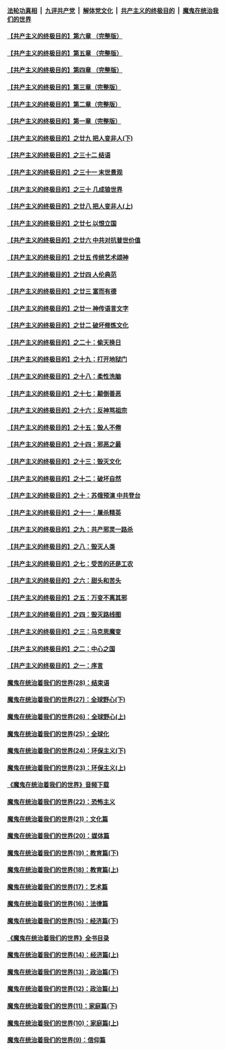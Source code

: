 ####  [法轮功真相](../../../../basic/blob/master/README.md?t=11070526) &nbsp;|&nbsp; [九评共产党](../../../../9ping.md/blob/master/README.md?t=11070526) &nbsp;|&nbsp; [解体党文化](../../../../jtdwh.md/blob/master/README.md?t=11070526)  &nbsp;|&nbsp; [共产主义的终极目的](../../../../gczydzjmd.md/blob/master/README.md?t=11070526) &nbsp;|&nbsp; [魔鬼在统治我们的世界](../../../../mgztzwmdsj.md/blob/master/README.md?t=11070526) 

#### [【共产主义的终极目的】第六章 （完整版）](../pages/nsc422/n11428913.md?t=11070526) 

#### [【共产主义的终极目的】第五章 （完整版）](../pages/nsc422/n11428912.md?t=11070526) 

#### [【共产主义的终极目的】第四章 （完整版）](../pages/nsc422/n11428907.md?t=11070526) 

#### [【共产主义的终极目的】第三章（完整版）](../pages/nsc422/n11428848.md?t=11070526) 

#### [【共产主义的终极目的】第二章（完整版）](../pages/nsc422/n11428831.md?t=11070526) 

#### [【共产主义的终极目的】第一章（完整版）](../pages/nsc422/n11417651.md?t=11070526) 

#### [【共产主义的终极目的】之廿九 把人变非人(下)](../pages/nsc422/n11344140.md?t=11070526) 

#### [【共产主义的终极目的】之三十二 结语](../pages/nsc422/n11360535.md?t=11070526) 

#### [【共产主义的终极目的】之三十一 末世景观](../pages/nsc422/n11351129.md?t=11070526) 

#### [【共产主义的终极目的】之三十 几成狼世界](../pages/nsc422/n11348280.md?t=11070526) 

#### [【共产主义的终极目的】之廿八 把人变非人(上)](../pages/nsc422/n11340492.md?t=11070526) 

#### [【共产主义的终极目的】之廿七 以恨立国](../pages/nsc422/n11336944.md?t=11070526) 

#### [【共产主义的终极目的】之廿六 中共对抗普世价值](../pages/nsc422/n11324785.md?t=11070526) 

#### [【共产主义的终极目的】之廿五 传统艺术颂神](../pages/nsc422/n11296396.md?t=11070526) 

#### [【共产主义的终极目的】之廿四 人伦典范](../pages/nsc422/n11296397.md?t=11070526) 

#### [【共产主义的终极目的】之廿三 富而有德](../pages/nsc422/n11283598.md?t=11070526) 

#### [【共产主义的终极目的】之廿一 神传语言文字](../pages/nsc422/n11263265.md?t=11070526) 

#### [【共产主义的终极目的】之廿二 破坏修炼文化](../pages/nsc422/n11245728.md?t=11070526) 

#### [【共产主义的终极目的】之二十：偷天换日](../pages/nsc422/n11238846.md?t=11070526) 

#### [【共产主义的终极目的】之十九：打开地狱门](../pages/nsc422/n11206376.md?t=11070526) 

#### [【共产主义的终极目的】之十八：柔性洗脑](../pages/nsc422/n11199994.md?t=11070526) 

#### [【共产主义的终极目的】之十七：颠倒善恶](../pages/nsc422/n11179782.md?t=11070526) 

#### [【共产主义的终极目的】之十六：反神骂祖宗](../pages/nsc422/n11166798.md?t=11070526) 

#### [【共产主义的终极目的】之十五：毁人不倦](../pages/nsc422/n11166792.md?t=11070526) 

#### [【共产主义的终极目的】之十四：邪恶之最](../pages/nsc422/n11150249.md?t=11070526) 

#### [【共产主义的终极目的】之十三：毁灭文化](../pages/nsc422/n11135227.md?t=11070526) 

#### [【共产主义的终极目的】之十二：破坏自然](../pages/nsc422/n11135214.md?t=11070526) 

#### [【共产主义的终极目的】之十：苏俄预演 中共登台](../pages/nsc422/n11118424.md?t=11070526) 

#### [【共产主义的终极目的】之十一：屠杀精英](../pages/nsc422/n11118442.md?t=11070526) 

#### [【共产主义的终极目的】之九：共产邪灵一路杀](../pages/nsc422/n11114139.md?t=11070526) 

#### [【共产主义的终极目的】之八：毁灭人类](../pages/nsc422/n11108503.md?t=11070526) 

#### [【共产主义的终极目的】之七：受苦的还是工农](../pages/nsc422/n11101809.md?t=11070526) 

#### [【共产主义的终极目的】之六：甜头和苦头](../pages/nsc422/n11096971.md?t=11070526) 

#### [【共产主义的终极目的】之五：万变不离其邪](../pages/nsc422/n11091285.md?t=11070526) 

#### [【共产主义的终极目的】之四：毁灭路线图](../pages/nsc422/n11086284.md?t=11070526) 

#### [【共产主义的终极目的】之三：马克思魔变](../pages/nsc422/n11061941.md?t=11070526) 

#### [【共产主义的终极目的】之二：中心之国](../pages/nsc422/n11047728.md?t=11070526) 

#### [【共产主义的终极目的】之一：序言](../pages/nsc422/n11086077.md?t=11070526) 

#### [魔鬼在统治着我们的世界(28)：结束语](../pages/nsc422/n10936246.md?t=11070526) 

#### [魔鬼在统治着我们的世界(27)：全球野心(下)](../pages/nsc422/n10928319.md?t=11070526) 

#### [魔鬼在统治着我们的世界(26)：全球野心(上)](../pages/nsc422/n10900318.md?t=11070526) 

#### [魔鬼在统治着我们的世界(25)：全球化](../pages/nsc422/n10788205.md?t=11070526) 

#### [魔鬼在统治着我们的世界(24)：环保主义(下)](../pages/nsc422/n10695307.md?t=11070526) 

#### [魔鬼在统治着我们的世界(23)：环保主义(上)](../pages/nsc422/n10688613.md?t=11070526) 

#### [《魔鬼在统治着我们的世界》音频下载](../pages/nsc422/n10635553.md?t=11070526) 

#### [魔鬼在统治着我们的世界(22)：恐怖主义](../pages/nsc422/n10614727.md?t=11070526) 

#### [魔鬼在统治着我们的世界(21)：文化篇](../pages/nsc422/n10597706.md?t=11070526) 

#### [魔鬼在统治着我们的世界(20)：媒体篇](../pages/nsc422/n10586579.md?t=11070526) 

#### [魔鬼在统治着我们的世界(19)：教育篇(下)](../pages/nsc422/n10564808.md?t=11070526) 

#### [魔鬼在统治着我们的世界(18)：教育篇(上)](../pages/nsc422/n10526970.md?t=11070526) 

#### [魔鬼在统治着我们的世界(17)：艺术篇](../pages/nsc422/n10499093.md?t=11070526) 

#### [魔鬼在统治着我们的世界(16)：法律篇](../pages/nsc422/n10485969.md?t=11070526) 

#### [魔鬼在统治着我们的世界(15)：经济篇(下)](../pages/nsc422/n10469975.md?t=11070526) 

#### [《魔鬼在统治着我们的世界》全书目录](../pages/nsc422/n10464261.md?t=11070526) 

#### [魔鬼在统治着我们的世界(14)：经济篇(上)](../pages/nsc422/n10457370.md?t=11070526) 

#### [魔鬼在统治着我们的世界(13)：政治篇(下)](../pages/nsc422/n10448270.md?t=11070526) 

#### [魔鬼在统治着我们的世界(12)：政治篇(上)](../pages/nsc422/n10444576.md?t=11070526) 

#### [魔鬼在统治着我们的世界(11)：家庭篇(下)](../pages/nsc422/n10440961.md?t=11070526) 

#### [魔鬼在统治着我们的世界(10)：家庭篇(上)](../pages/nsc422/n10435448.md?t=11070526) 

#### [魔鬼在统治着我们的世界(9)：信仰篇](../pages/nsc422/n10432159.md?t=11070526) 

